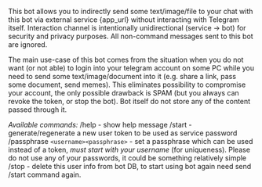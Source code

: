 This bot allows you to indirectly send some text/image/file to your chat with this bot via external service {app_url} without interacting with Telegram itself. Interaction channel is intentionally unidirectional (service -> bot) for security and privacy purposes. All non-command messages sent to this bot are ignored.

The main use-case of this bot comes from the situation when you do not want (or not able) to login into your telegram account on some PC while you need to send some text/image/document into it (e.g. share a link, pass some document, send memes). This eliminates possibility to compromise your account, the only possible drawback is SPAM (but you always can revoke the token, or stop the bot). Bot itself do not store any of the content passed through it.

*Available commands:*
/help - show help message
/start - generate/regenerate a new user token to be used as service password
/passphrase `<username><passphrase>` - set a passphrase which can be used instead of a token, *must start with your username* (for uniqueness). Please do not use any of your passwords, it could be something relatively simple
/stop - delete this user info from bot DB, to start using bot again need send /start command again.
